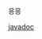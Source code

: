 응응


[javadoc](https://github.com/IMLEE0216/megait_mini_project/blob/master/MiniProject/doc/index.html)
